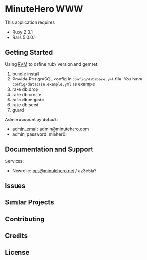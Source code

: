 MinuteHero WWW
================

This application requires:

- Ruby 2.3.1
- Rails 5.0.0.1

Getting Started
---------------

Using [RVM](http://blog.lebrijo.com/install-rvm-in-your-ubuntu-desktop/) to define ruby version and gemset:
 
1. bundle install
1. Provide PostgreSQL config in `config/database.yml` file. You have `config/database.example.yml` as example
1. rake db:drop
1. rake db:create
1. rake db:migrate
1. rake db:seed
1. guard

Admin account by default: 
* admin_email: admin@minutehero.com
* admin_password: minher0!

Documentation and Support
-------------------------

Services:
* Newrelic: ops@minutehero.net / az3e5ta?

Issues
-------------

Similar Projects
----------------

Contributing
------------

Credits
-------

License
-------
